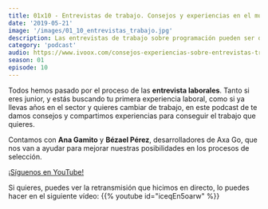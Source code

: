 ```yaml
---
title: 01x10 - Entrevistas de trabajo. Consejos y experiencias en el mundo laboral de la programación.
date: '2019-05-21'
image: '/images/01_10_entrevistas_trabajo.jpg'
description: Las entrevistas de trabajo sobre programación pueden ser desafiantes y nos pueden causar estrés. En este podcast compartimos experiencias y consejos para pasarlas con éxito.
category: 'podcast'
audio: https://www.ivoox.com/consejos-experiencias-sobre-entrevistas-trabajo-en_mf_36054265_feed_1.mp3
season: 01
episode: 10
---
```


Todos hemos pasado por el proceso de las **entrevista laborales**. Tanto si eres junior, y estás buscando tu primera experiencia laboral, como si ya llevas años en el sector y quieres cambiar de trabajo, en este podcast de **<WhatTheFront />** te damos consejos y compartimos experiencias para conseguir el trabajo que quieres.

Contamos con **Ana Gamito** y **Bézael Pérez**, desarrolladores de Axa Go, que nos van a ayudar para mejorar nuestras posibilidades en los procesos de selección.

[¡Síguenos en YouTube!](https://www.youtube.com/c/midudev?sub_confirmation=1)

Si quieres, puedes ver la retransmisión que hicimos en directo, lo puedes hacer en el siguiente vídeo:
{{% youtube id="iceqEn5oarw" %}}